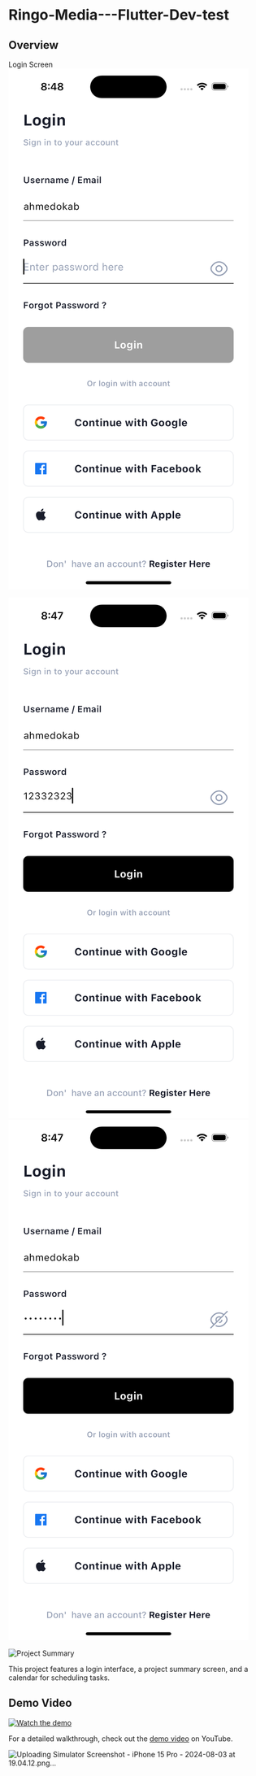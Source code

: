 # Ringo-Media---Flutter-Dev-test


## Overview

 Login Screen 
<img src="assets/login1.png" alt="Login Screen" >


<img src="assets/login3.png" alt="Login Screen" >


<img src="assets/login2.png" alt="Login Screen" >


![Project Summary](assets/project_summary.png)

This project features a login interface, a project summary screen, and a calendar for scheduling tasks.

## Demo Video

[![Watch the demo](http://img.youtube.com/vi/VIDEO_ID/0.jpg)](http://www.youtube.com/watch?v=VIDEO_ID)

For a detailed walkthrough, check out the [demo video](http://www.youtube.com/watch?v=VIDEO_ID) on YouTube.

![Uploading Simulator Screenshot - iPhone 15 Pro - 2024-08-03 at 19.04.12.png…]()
